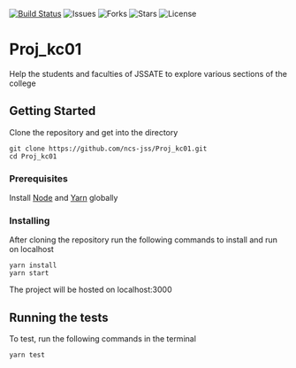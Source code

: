[![Build Status](https://travis-ci.org/ncs-jss/Proj_kc01.svg?branch=master)](https://travis-ci.org/ncs-jss/Proj_kc01) ![Issues](https://img.shields.io/github/issues/ncs-jss/Proj_kc01.svg) ![Forks](https://img.shields.io/github/forks/ncs-jss/Proj_kc01.svg) ![Stars](https://img.shields.io/github/stars/ncs-jss/Proj_kc01.svg) ![License](https://img.shields.io/github/license/ncs-jss/Proj_kc01.svg)
# Proj_kc01
Help the students and faculties of JSSATE to explore various sections of the college
## Getting Started
Clone the repository and get into the directory
```
git clone https://github.com/ncs-jss/Proj_kc01.git
cd Proj_kc01
```
### Prerequisites
Install [Node](https://nodejs.org/en/) and [Yarn](https://yarnpkg.com/en/) globally
### Installing
After cloning the repository run the following commands to install and run on localhost
```
yarn install
yarn start
```
The project will be hosted on localhost:3000
## Running the tests
To test, run the following commands in the terminal
```
yarn test
```
